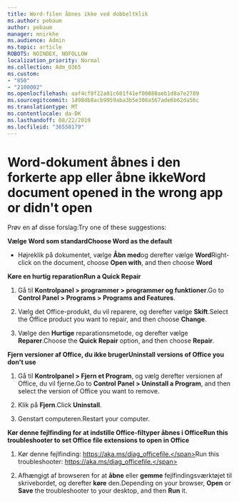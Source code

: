 ```yaml
---
title: Word-filen åbnes ikke ved dobbeltklik
ms.author: pebaum
author: pebaum
manager: mnirkhe
ms.audience: Admin
ms.topic: article
ROBOTS: NOINDEX, NOFOLLOW
localization_priority: Normal
ms.collection: Adm_O365
ms.custom:
- "850"
- "2100002"
ms.openlocfilehash: aaf4cf8f22a81c601f41ef00080aeb1d8a7e2789
ms.sourcegitcommit: 1d98db8acb9959aba3b5e308a567ade6b62da56c
ms.translationtype: MT
ms.contentlocale: da-DK
ms.lasthandoff: 08/22/2019
ms.locfileid: "36558179"
---
```

# <a name="word-document-opened-in-the-wrong-app-or-didnt-open"></a><span data-ttu-id="b3d42-102">Word-dokument åbnes i den forkerte app eller åbne ikke</span><span class="sxs-lookup"><span data-stu-id="b3d42-102">Word document opened in the wrong app or didn't open</span></span>

<span data-ttu-id="b3d42-103">Prøv en af disse forslag:</span><span class="sxs-lookup"><span data-stu-id="b3d42-103">Try one of these suggestions:</span></span>

<span data-ttu-id="b3d42-104">**Vælge Word som standard**</span><span class="sxs-lookup"><span data-stu-id="b3d42-104">**Choose Word as the default**</span></span>

- <span data-ttu-id="b3d42-105">Højreklik på dokumentet, vælge **Åbn med**og derefter vælge **Word**</span><span class="sxs-lookup"><span data-stu-id="b3d42-105">Right-click on the document, choose **Open with**, and then choose **Word**</span></span>

<span data-ttu-id="b3d42-106">**Køre en hurtig reparation**</span><span class="sxs-lookup"><span data-stu-id="b3d42-106">**Run a Quick Repair**</span></span>

1. <span data-ttu-id="b3d42-107">Gå til **Kontrolpanel > programmer > programmer og funktioner**.</span><span class="sxs-lookup"><span data-stu-id="b3d42-107">Go to **Control Panel > Programs > Programs and Features**.</span></span>

2. <span data-ttu-id="b3d42-108">Vælg det Office-produkt, du vil reparere, og derefter vælge **Skift**.</span><span class="sxs-lookup"><span data-stu-id="b3d42-108">Select the Office product you want to repair, and then choose **Change**.</span></span>

3. <span data-ttu-id="b3d42-109">Vælge den **Hurtige** reparationsmetode, og derefter vælge **Reparer**.</span><span class="sxs-lookup"><span data-stu-id="b3d42-109">Choose the **Quick Repair** option, and then choose **Repair**.</span></span>

<span data-ttu-id="b3d42-110">**Fjern versioner af Office, du ikke bruger**</span><span class="sxs-lookup"><span data-stu-id="b3d42-110">**Uninstall versions of Office you don't use**</span></span>

1. <span data-ttu-id="b3d42-111">Gå til **Kontrolpanel > Fjern et Program**, og vælg derefter versionen af Office, du vil fjerne.</span><span class="sxs-lookup"><span data-stu-id="b3d42-111">Go to **Control Panel > Uninstall a Program**, and then select the version of Office you want to remove.</span></span>

2. <span data-ttu-id="b3d42-112">Klik på **Fjern**.</span><span class="sxs-lookup"><span data-stu-id="b3d42-112">Click **Uninstall**.</span></span>

3. <span data-ttu-id="b3d42-113">Genstart computeren.</span><span class="sxs-lookup"><span data-stu-id="b3d42-113">Restart your computer.</span></span>

<span data-ttu-id="b3d42-114">**Kør denne fejlfinding for at indstille Office-filtyper åbnes i Office**</span><span class="sxs-lookup"><span data-stu-id="b3d42-114">**Run this troubleshooter to set Office file extensions to open in Office**</span></span>

1. <span data-ttu-id="b3d42-115">Kør denne fejlfinding: https://aka.ms/diag_officefile.</span><span class="sxs-lookup"><span data-stu-id="b3d42-115">Run this troubleshooter: https://aka.ms/diag_officefile.</span></span>

2. <span data-ttu-id="b3d42-116">Afhængigt af browseren for at **åbne** eller **gemme** fejlfindingsværktøjet til skrivebordet, og derefter **køre** den.</span><span class="sxs-lookup"><span data-stu-id="b3d42-116">Depending on your browser, **Open** or **Save** the troubleshooter to your desktop, and then **Run** it.</span></span>
